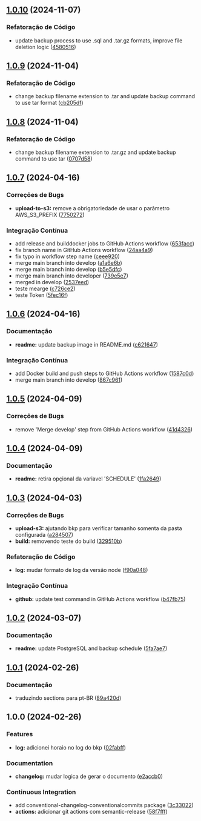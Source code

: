 ## [1.0.10](https://github.com/Avantpro/Avantpro-PostgreSQL-BKP/compare/v1.0.9...v1.0.10) (2024-11-07)

### Refatoração de Código

* update backup process to use .sql and .tar.gz formats, improve file deletion logic ([4580516](https://github.com/Avantpro/Avantpro-PostgreSQL-BKP/commit/458051642f4c8b59e5d84359147eeca824320f21))

## [1.0.9](https://github.com/Avantpro/Avantpro-PostgreSQL-BKP/compare/v1.0.8...v1.0.9) (2024-11-04)

### Refatoração de Código

* change backup filename extension to .tar and update backup command to use tar format ([cb205df](https://github.com/Avantpro/Avantpro-PostgreSQL-BKP/commit/cb205df53b7e84c26e43cb13c03647675f042462))

## [1.0.8](https://github.com/Avantpro/Avantpro-PostgreSQL-BKP/compare/v1.0.7...v1.0.8) (2024-11-04)

### Refatoração de Código

* change backup filename extension to .tar.gz and update backup command to use tar ([0707d58](https://github.com/Avantpro/Avantpro-PostgreSQL-BKP/commit/0707d58d803dc8be8feb0fa055ca21dbf2c0d59c))

## [1.0.7](https://github.com/Avantpro/Avantpro-PostgreSQL-BKP/compare/v1.0.6...v1.0.7) (2024-04-16)


### Correções de Bugs

* **upload-to-s3:** remove a obrigatoriedade de usar o parâmetro AWS_S3_PREFIX ([7750272](https://github.com/Avantpro/Avantpro-PostgreSQL-BKP/commit/7750272f6637ae1375fcd6c08168a1c7ff82eed3))


### Integração Contínua

* add release and builddocker jobs to GitHub Actions workflow ([653facc](https://github.com/Avantpro/Avantpro-PostgreSQL-BKP/commit/653faccac5c5aaa8b5008b876033b8c967d15d66))
* fix branch name in GitHub Actions workflow ([24aa4a9](https://github.com/Avantpro/Avantpro-PostgreSQL-BKP/commit/24aa4a9f1c23e64e39bbb9c541753bebeba88b06))
* fix typo in workflow step name ([ceee920](https://github.com/Avantpro/Avantpro-PostgreSQL-BKP/commit/ceee920d7bf6c319f9c8094713969d404be1ba65))
* merge main branch into develop ([a1a6e6b](https://github.com/Avantpro/Avantpro-PostgreSQL-BKP/commit/a1a6e6b75d76a8ec7ee961e50924ec51741726a7))
* merge main branch into develop ([b5e5dfc](https://github.com/Avantpro/Avantpro-PostgreSQL-BKP/commit/b5e5dfcdf8c55dd1bbbd713bbb012ee3f17db80e))
* merge main branch into developer ([739e5e7](https://github.com/Avantpro/Avantpro-PostgreSQL-BKP/commit/739e5e7e0ffb6200dab88e5d3bbb811a0ce77cd8))
* merged in develop ([2537eed](https://github.com/Avantpro/Avantpro-PostgreSQL-BKP/commit/2537eed6770394557abf4382b084f10a4d43c762))
* teste mearge ([c726ce2](https://github.com/Avantpro/Avantpro-PostgreSQL-BKP/commit/c726ce277bd14617e8edc644794b47c2ef099368))
* teste Token ([5fec16f](https://github.com/Avantpro/Avantpro-PostgreSQL-BKP/commit/5fec16f20dbe220272294eb16fa55257a50afbf1))

## [1.0.6](https://github.com/Avantpro/Avantpro-PostgreSQL-BKP/compare/v1.0.5...v1.0.6) (2024-04-16)


### Documentação

* **readme:** update backup image in README.md ([c621647](https://github.com/Avantpro/Avantpro-PostgreSQL-BKP/commit/c621647d47d110954f9ae497bad03055a4eb5d43))


### Integração Contínua

* add Docker build and push steps to GitHub Actions workflow ([1587c0d](https://github.com/Avantpro/Avantpro-PostgreSQL-BKP/commit/1587c0ddf715f61e543c747252cc7b6d177ceb87))
* merge main branch into develop ([867c961](https://github.com/Avantpro/Avantpro-PostgreSQL-BKP/commit/867c96151d98b9f0cf2bac810195f64d75f0dbed))

## [1.0.5](https://github.com/Avantpro/Avantpro-PostgreSQL-BKP/compare/v1.0.4...v1.0.5) (2024-04-09)


### Correções de Bugs

* remove 'Merge develop' step from GitHub Actions workflow ([41d4326](https://github.com/Avantpro/Avantpro-PostgreSQL-BKP/commit/41d43262b8da434cfda5761182a4b553b2113106))

## [1.0.4](https://github.com/Avantpro/Avantpro-PostgreSQL-BKP/compare/v1.0.3...v1.0.4) (2024-04-09)


### Documentação

* **readme:** retira opçional da variavel 'SCHEDULE' ([1fa2649](https://github.com/Avantpro/Avantpro-PostgreSQL-BKP/commit/1fa2649ec1e0024d994c7219844ad7e1c67ef078))

## [1.0.3](https://github.com/Avantpro/Avantpro-PostgreSQL-BKP/compare/v1.0.2...v1.0.3) (2024-04-03)


### Correções de Bugs

* **upload-s3:** ajutando bkp para verificar tamanho somenta da pasta configurada ([a284507](https://github.com/Avantpro/Avantpro-PostgreSQL-BKP/commit/a2845070d85fb3f50e0f2ec228ac7708267419f1))
* **build:** removendo teste do build ([329510b](https://github.com/Avantpro/Avantpro-PostgreSQL-BKP/commit/329510b8525ba25841560a54ae1ac97227d5c3cb))


### Refatoração de Código

* **log:** mudar formato de log da versão node ([f90a048](https://github.com/Avantpro/Avantpro-PostgreSQL-BKP/commit/f90a04863f7c91e9b7e887af591d7fbf181cddac))


### Integração Contínua

* **github:** update test command in GitHub Actions workflow ([b47fb75](https://github.com/Avantpro/Avantpro-PostgreSQL-BKP/commit/b47fb75b6e4a2bb85cb32d665ac10fd4338e5be4))

## [1.0.2](https://github.com/Avantpro/Avantpro-PostgreSQL-BKP/compare/v1.0.1...v1.0.2) (2024-03-07)


### Documentação

* **readme:** update PostgreSQL and backup schedule ([5fa7ae7](https://github.com/Avantpro/Avantpro-PostgreSQL-BKP/commit/5fa7ae79e58c943b9b765af1efba459fff583d69))

## [1.0.1](https://github.com/Avantpro/Avantpro-PostgreSQL-BKP/compare/v1.0.0...v1.0.1) (2024-02-26)


### Documentação

* traduzindo sections para pt-BR ([89a420d](https://github.com/Avantpro/Avantpro-PostgreSQL-BKP/commit/89a420d06bdd1799fbb2639d0ac8b9133fca908a))

## 1.0.0 (2024-02-26)


### Features

* **log:** adicionei horaio no log do bkp ([02fabff](https://github.com/Avantpro/Avantpro-PostgreSQL-BKP/commit/02fabff41a617e81dfc1416466335ff40676225b))


### Documentation

* **changelog:** mudar logica de gerar o documento ([e2accb0](https://github.com/Avantpro/Avantpro-PostgreSQL-BKP/commit/e2accb07beb2b024b1457492d8011e416ebaed82))


### Continuous Integration

* add conventional-changelog-conventionalcommits package ([3c33022](https://github.com/Avantpro/Avantpro-PostgreSQL-BKP/commit/3c3302278a1dbe9c82f3c5f8d4fd1d5fc88d8a5c))
* **actions:** adicionar git actions com semantic-release ([58f7fff](https://github.com/Avantpro/Avantpro-PostgreSQL-BKP/commit/58f7fffdd8873e02ef9d0b3d3d3092e2af60b70f))
